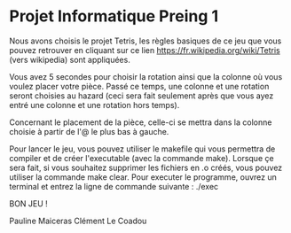 # Projet Informatique Preing 1

Nous avons choisis le projet Tetris, les règles basiques de ce jeu que vous pouvez retrouver en cliquant sur ce lien https://fr.wikipedia.org/wiki/Tetris (vers wikipedia) sont appliquées.

Vous avez 5 secondes pour choisir la rotation ainsi que la colonne où vous voulez placer votre pièce. Passé ce temps, une colonne et une rotation seront choisies au hazard (ceci sera fait seulement après que vous ayez entré une colonne et une rotation hors temps).

Concernant le placement de la pièce, celle-ci se mettra dans la colonne choisie à partir de l'@ le plus bas à gauche.

Pour lancer le jeu, vous pouvez utiliser le makefile qui vous permettra de compiler et de créer l'executable (avec la commande make). Lorsque çe sera fait, si vous souhaitez supprimer les fichiers en .o créés, vous pouvez utiliser la commande make clear. Pour executer le programme, ouvrez un terminal et entrez la ligne de commande suivante : ./exec


BON JEU !

Pauline Maiceras
Clément Le Coadou
